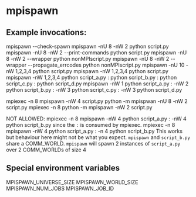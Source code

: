 # mpispawn


## Example invocations:
mpispawn --check-spawn
mpispawn -nU 8 -nW 2 python script.py
mpispawn -nU 8 -nW 2 --print-commands python script.py
mpispawn -nU 8 -nW 2 --wrapper python nonMPIscript.py
mpispawn -nU 8 -nW 2 --wrapper --propagate_errcodes python nonMPIscript.py
mpispawn -nU 10 -nW 1,2,3,4 python script.py
mpispawn -nW 1,2,3,4 python script.py
mpispawn -nW 1,2,3,4 python script_a.py : python script_b.py : python script_c.py : python script_d.py
mpispawn -nW 1 python script_a.py : -nW 2 python script_b.py : -nW 3 python script_c.py : -nW 3 python script_d.py

mpiexec -n 8 mpispawn -nW 4 script.py
python -m mpispwan -nU 8 -nW 2 script.py
mpiexec -n 8 python -m mpispawn -nW 2 script.py

NOT ALLOWED:
mpiexec -n 8 mpispawn -nW 4 python script_a.py : -nW 4 python script_b.py
since the `:` is consumed by mpiexec.
mpiexec -n 8 mpispawn -nW 4 python script_a.py : -n 4 python script_b.py
This works but behaviour here might not be what you expect.
`mpispawn` and `script_b.py` share a COMM_WORLD.
`mpispawn` will spawn 2 instances of `script_a.py` over 2 COMM_WORLDs of size 4

## Special environment variables
MPISPAWN_UNIVERSE_SIZE
MPISPAWN_WORLD_SIZE
MPISPAWN_NUM_JOBS
MPISPAWN_JOB_ID
